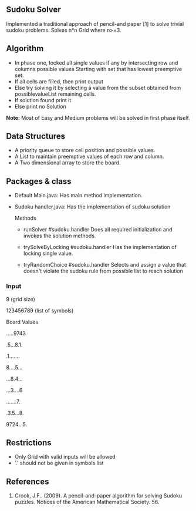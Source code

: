 ## Sudoku Solver
Implemented a traditional approach of pencil-and paper [1] to solve trivial sudoku problems. Solves n*n Grid where n>=3.

## Algorithm
- In phase one, locked all  single values if any by intersecting row and columns possible values Starting with set that has lowest preemptive set.
- If all cells are filled, then print output
- Else try solving it by selecting a value from the subset obtained from  possiblevalueList remaining cells.
- If solution found print it
- Else print no Solution

**Note:** Most of Easy and Medium problems will be solved in first phase itself.

## Data Structures
- A priority queue to store cell position and possible values.
- A List to maintain preemptive values of each row and column.
- A Two dimensional array to store the board.


## Packages & class
* Default
  Main.java: Has main method implementation.
* Sudoku
  handler.java: Has the implementation of sudoku solution

  Methods
  * runSolver #sudoku.handler
    Does all required initialization and invokes the solution methods.

  * trySolveByLocking #sudoku.handler
    Has the implementation of locking single value.

  * tryRandomChoice #sudoku.handler
    Selects and assign a value that doesn't violate the sudoku rule from possible list to reach solution

### Input

9 (grid size)

123456789 (list of symbols)

Board Values

.....9743

.5...8.1.

.1.......

8....5...

...8.4...

...3....6

.......7.

.3.5...8.

9724...5.

## Restrictions

* Only Grid with valid inputs will be allowed
* '.' should not be given in symbols list


## References
1. Crook, J.F.. (2009). A pencil-and-paper algorithm for solving Sudoku puzzles. Notices of the American Mathematical Society. 56.
